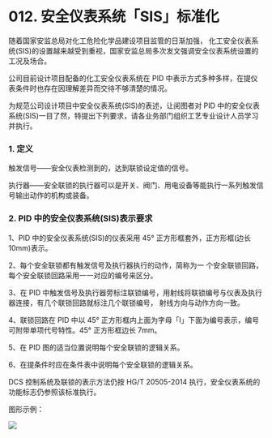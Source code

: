 # 012. 安全仪表系统「SIS」标准化

随着国家安监总局对化工危险化学品建设项目监管的日渐加强， 化工安全仪表系统(SIS)的设置越来越受到重视，国家安监总局多次发文强调安全仪表系统设置的工况及场合。

公司目前设计项目配备的化工安全仪表系统在 PID 中表示方式多种多样，在提仪表条件时也存在因理解差异而交待不够清楚的情况。

为规范公司设计项目中安全仪表系统(SIS)的表述，让阅图者对 PID 中的安全仪表系统(SIS)一目了然，特提出下列要求，请各业务部门组织工艺专业设计人员学习并执行。

### 1. 定义
触发信号——安全仪表检测到的，达到联锁设定值的信号。

 执行器——安全联锁的执行器可以是开关、阀门、用电设备等能执行一系列触发信号输出动作的机构或装备。

### 2. PID 中的安全仪表系统(SIS)表示要求
1、PID 中的安全仪表系统(SIS)的仪表采用 45° 正方形框套外，正方形框(边长10mm)表示。

2、每个安全联锁都有触发信号及执行器执行的动作，简称为一 个安全联锁回路，每个安全联锁回路采用一一对应的编号来区分。 

3、在 PID 中触发信号及执行器旁标注联锁编号，用射线将联锁编号与仪表及执行器连接，有几个联锁回路就标注几个联锁编号， 射线方向与动作方向一致。

4、联锁回路在 PID 中以 45° 正方形框内上面为字母「I」下面为编号表示，编号可附带单项代号特性。45° 正方形框边长 7mm。 

5、在 PID 图的适当位置说明每个安全联锁的逻辑关系。

6、在提条件时应在条件表中说明每个安全联锁的逻辑关系。

DCS 控制系统及联锁的表示方法仍按 HG/T 20505-2014 执行，安全仪表系统的功能标志仍参照该标准执行。

图形示例：

![](https://raw.githubusercontent.com/dalong0514/selfstudy/master/图片链接/工程培训/2019001.PNG)
